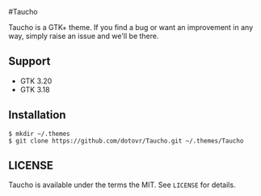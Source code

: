 #Taucho

Taucho is a GTK+ theme.
If you find a bug or want an improvement in any way, simply raise an issue and we'll be there.

## Support
- GTK 3.20
- GTK 3.18

## Installation

```
$ mkdir ~/.themes
$ git clone https://github.com/dotovr/Taucho.git ~/.themes/Taucho
```

## LICENSE
Taucho is available under the terms the MIT. See `LICENSE` for details.

